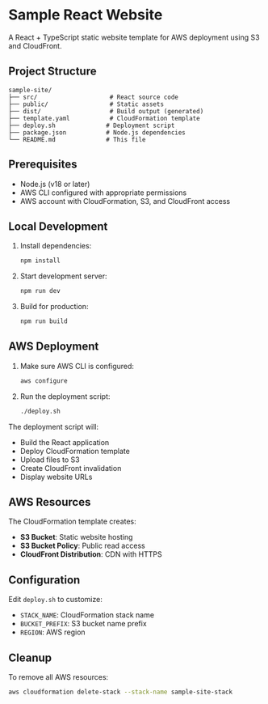 # Sample React Website

A React + TypeScript static website template for AWS deployment using S3 and CloudFront.

## Project Structure

```
sample-site/
├── src/                    # React source code
├── public/                 # Static assets
├── dist/                   # Build output (generated)
├── template.yaml           # CloudFormation template
├── deploy.sh              # Deployment script
├── package.json           # Node.js dependencies
└── README.md              # This file
```

## Prerequisites

- Node.js (v18 or later)
- AWS CLI configured with appropriate permissions
- AWS account with CloudFormation, S3, and CloudFront access

## Local Development

1. Install dependencies:
   ```bash
   npm install
   ```

2. Start development server:
   ```bash
   npm run dev
   ```

3. Build for production:
   ```bash
   npm run build
   ```

## AWS Deployment

1. Make sure AWS CLI is configured:
   ```bash
   aws configure
   ```

2. Run the deployment script:
   ```bash
   ./deploy.sh
   ```

The deployment script will:
- Build the React application
- Deploy CloudFormation template
- Upload files to S3
- Create CloudFront invalidation
- Display website URLs

## AWS Resources

The CloudFormation template creates:
- **S3 Bucket**: Static website hosting
- **S3 Bucket Policy**: Public read access
- **CloudFront Distribution**: CDN with HTTPS

## Configuration

Edit `deploy.sh` to customize:
- `STACK_NAME`: CloudFormation stack name
- `BUCKET_PREFIX`: S3 bucket name prefix
- `REGION`: AWS region

## Cleanup

To remove all AWS resources:
```bash
aws cloudformation delete-stack --stack-name sample-site-stack
```

